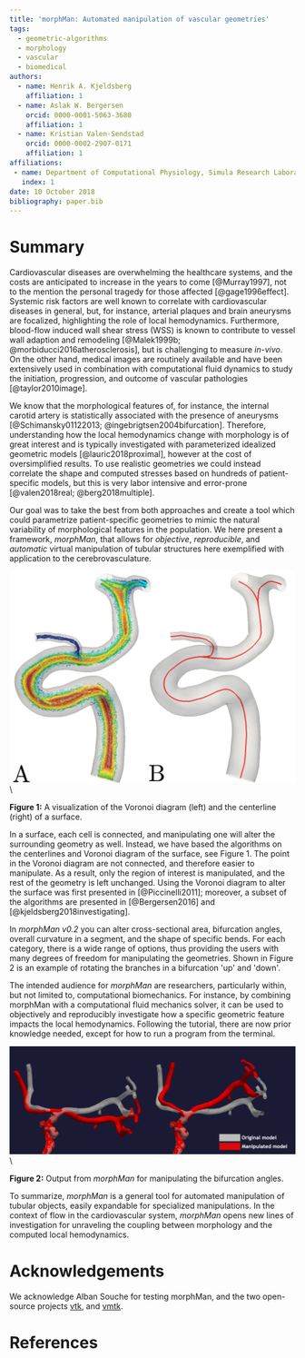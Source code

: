 ```yaml
---
title: 'morphMan: Automated manipulation of vascular geometries'
tags:
  - geometric-algorithms
  - morphology
  - vascular
  - biomedical
authors:
  - name: Henrik A. Kjeldsberg
    affiliation: 1
  - name: Aslak W. Bergersen
    orcid: 0000-0001-5063-3680
    affiliation: 1
  - name: Kristian Valen-Sendstad
    orcid: 0000-0002-2907-0171
    affiliation: 1
affiliations:
 - name: Department of Computational Physiology, Simula Research Laboratory
   index: 1
date: 10 October 2018
bibliography: paper.bib
---
```


# Summary

Cardiovascular diseases are overwhelming the healthcare systems, and the
costs are anticipated to increase in the years to come [@Murray1997],
not to the mention the personal tragedy for those affected [@gage1996effect].
Systemic risk factors are well known to correlate with cardiovascular diseases in general,
but, for instance, arterial plaques and brain aneurysms are focalized, highlighting
the role of local hemodynamics. Furthermore, blood-flow induced wall shear stress (WSS) is
known to contribute to vessel wall adaption and remodeling [@Malek1999b; @morbiducci2016atherosclerosis],
but is challenging to measure *in-vivo*. On the other hand, medical images are routinely available and have
been extensively used in combination with computational fluid dynamics to
study the initiation, progression, and outcome of vascular pathologies [@taylor2010image].

We know that the morphological features of, for instance, the internal
carotid artery is statistically associated with the presence of aneurysms [@Schimansky01122013; @ingebrigtsen2004bifurcation].
Therefore, understanding how the local hemodynamics change with morphology is of great interest and
is typically investigated with parameterized idealized geometric models [@lauric2018proximal], however at the cost of
oversimplified results. To use realistic geometries we could instead correlate the shape and computed
stresses based on hundreds of patient-specific models, but this is very labor intensive and
error-prone [@valen2018real; @berg2018multiple].

Our goal was to take the best from both approaches and create a tool which could parametrize patient-specific
geometries to mimic the natural variability of morphological features in the population. We here present a framework,
*morphMan*, that allows for *objective*, *reproducible*, and *automatic* virtual manipulation of tubular structures
here exemplified with application to the cerebrovasculature.

![voronoi centerline](./figure1.png)\

**Figure 1:** 
   A visualization of the Voronoi diagram (left) and the centerline (right) of a surface.

In a surface, each cell is connected, and manipulating one will alter the surrounding geometry as well. Instead, we 
have based the algorithms on the centerlines and Voronoi diagram of the surface, see Figure 1. The point in the Voronoi 
diagram are not connected, and therefore easier to manipulate. As a result, only the region of interest is manipulated, and the rest of the geometry is left unchanged. Using the Voronoi diagram to alter the surface was first presented in 
[@Piccinelli2011]; moreover, a subset of the algorithms are presented in [@Bergersen2016] and [@kjeldsberg2018investigating].

In *morphMan v0.2* you can alter cross-sectional area, bifurcation angles, 
overall curvature in a segment, and the shape of specific bends. 
For each category, there is a wide range of options, thus providing the users with many degrees of
freedom for manipulating the geometries. 
Shown in Figure 2 is an example of rotating the
branches in a bifurcation 'up' and 'down'. 

The intended audience for *morphMan* are researchers, particularly within, but not limited to, computational biomechanics. For instance, by combining morphMan with a computational fluid mechanics solver, it can be used to objectively and reproducibly investigate how a specific geometric feature impacts the local hemodynamics. Following the tutorial, there are now prior knowledge needed, except for how to run a program from the terminal.

![manipulation ICA bifurcation](./figure2.png)\

**Figure 2:** 
   Output from *morphMan* for manipulating the bifurcation angles.

To summarize, *morphMan* is a general tool for automated manipulation of tubular objects, easily expandable for specialized manipulations.
In the context of flow in the cardiovascular system,
*morphMan* opens new lines of investigation for unraveling the coupling between
morphology and the computed local hemodynamics.


# Acknowledgements

We acknowledge Alban Souche for testing morphMan, and the two open-source projects [vtk](https://www.vtk.org/), and [vmtk](http://www.vmtk.org).

# References
